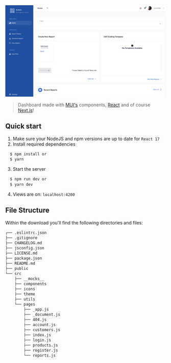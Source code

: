 <div align="center">
  <img src="../images/dashboard.png" alt="dashboard">
</div>

> Dashboard made with [MUI's](https://mui.com/) components, [React](https://reactjs.org/) and of course [Next.js](https://nextjs.org/)!


## Quick start
1. Make sure your NodeJS and npm versions are up to date for `React 17`
2. Install required dependencies 
  ```sh
	$ npm install or 
    $ yarn 
  ```
3. Start the server
  ```sh
	$ npm run dev or 
    $ yarn dev
  ```
4. Views are on: `localhost:4200`

## File Structure

Within the download you'll find the following directories and files:

```
┌── .eslintrc.json
├── .gitignore
├── CHANGELOG.md
├── jsconfig.json
├── LICENSE.md
├── package.json
├── README.md
├── public
└── src
	├── __mocks__
	├── components
	├── icons
	├── theme
	├── utils
	└── pages
		├── _app.js
		├── _document.js
		├── 404.js
		├── account.js
		├── customers.js
		├── index.js
		├── login.js
		├── products.js
		├── register.js
		└── reports.js
```

